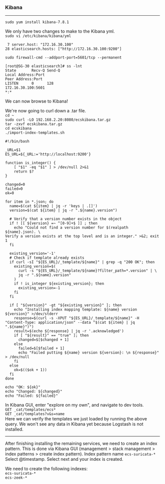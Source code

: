### Kibana
---

`sudo yum install kibana-7.8.1`  

We only have two changes to make to the Kibana yml.  
`sudo vi /etc/kibana/kibana/yml`  
```
 7 server.host: "172.16.30.100"
28 elasticsearch.hosts: ["http://172.16.30.100:9200"]
```
`sudo firewall-cmd --addport-port=5601/tcp --permanent`  
```
[root@SG-30 elasticsearch]# ss -lnt
State       Recv-Q Send-Q                                                         Local Address:Port                                                                        Peer Address:Port              
LISTEN      0      128                                                            172.16.30.100:5601                                                                                   *:*     
```
We can now browse to Kibana!  

We're now going to curl down a .tar file.  
`cd ~`  
`sudo curl -LO 192.168.2.20:8080/ecskibana.tar.gz`  
`tar -zxvf ecskibana.tar.gz`  
`cd ecskibana`  
`./import-index-templates.sh`  
```
#!/bin/bash

_URL=$1
ES_URL=${_URL:='http://localhost:9200'}

function is_integer() {
    [ "$1" -eq "$1" ] > /dev/null 2>&1
    return $?
}

changed=0
failed=0
ok=0

for item in *.json; do
  name=$(cat ${item} | jq -r 'keys | .[]')
  version=$(cat ${item} | jq -r ".${name}.version")

  # Verify that a version number exists in the object
  if ! [[ ${version} =~ ^[0-9]+$ ]] ; then
    echo "Could not find a version number for $(realpath ${name}.json). \
Verify a version exists at the top level and is an integer." >&2; exit 1
  fi

  existing_version='-1'
  # Check if template already exists
  if curl -sI "${ES_URL}/_template/${name}" | grep -q "200 OK"; then
    existing_version=$(
      curl -s "${ES_URL}/_template/${name}?filter_path=*.version" | \
      jq -r ".${name}.version"
    )
    if ! is_integer ${existing_version}; then
      existing_version=-1
    fi
  fi

  if [ "${version}" -gt "${existing_version}" ]; then
    echo "Installing index mapping template: ${name} version ${version}" >/dev/stderr
    response=$(curl -s -XPUT "${ES_URL}/_template/${name}" -H "Content-Type: application/json" --data "$(cat ${item} | jq ".${name}")")
    result=$(echo ${response} | jq -r '.acknowledged')
    if [ "${result}" == "true" ]; then
      changed=$[$changed + 1]
    else
      failed=$[$failed + 1]
      echo "Failed putting ${name} version ${version}: \n ${response}" > /dev/null
    fi
  else
    ok=$(($ok + 1))
  fi
done

echo "OK: ${ok}"
echo "Changed: ${changed}"
echo "Failed: ${failed}"
```

In Kibana GUI, enter "explore on my own", and navigate to dev tools.  
`GET _cat/templates/ecs*`  
`GET _cat/templates?v&s=name`  
Here we can verify the templates we just loaded by running the above query. We won't see any data in Kibana yet because Logstash is not installed.  

---
After finishing installing the remaining services, we need to create an index pattern. This is done via Kibana GUI (management > stack management > index patterns > create index pattern). Index pattern name `ecs-suricata-*` Select @timestamp. Select next and your index is created.  

We need to create the following indexes:  
`ecs-suricata-*`  
`ecs-zeek-*`  
